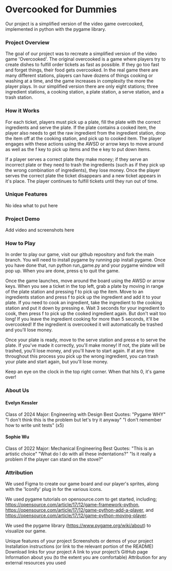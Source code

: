 # Overcooked for Dummies
Our project is a simplified version of the video game overcooked, implemented in python with the pygame library.

### Project Overview
The goal of our project was to recreate a simplified version of the video game 'Overcooked'. The original overcooked is a game where players try to create dishes to fulfill order tickets as fast as possible. If they go too fast and forget things, their food gets overcooked. In the real game there are many different stations, players can have dozens of things cooking or washing at a time, and the game increases in complexity the more the player plays. In our simplified version there are only eight stations; three ingredient stations, a cooking station, a plate station, a serve station, and a trash station. 

### How it Works

For each ticket, players must pick up a plate, fill the plate with the correct ingredients and serve the plate. If the plate contains a cooked item, the player also needs to get the raw ingredient from the ingredient station, drop the item off at the cooking station, and pick up to cooked item. The player engages with these actions using the AWSD or arrow keys to move around as well as the f key to pick up items and the e key to put down items. 

If a player serves a correct plate they make money; if they serve an incorrect plate or they need to trash the ingredients (such as if they pick up the wrong combination of ingredients), they lose money. Once the player serves the correct plate the ticket disappears and a new ticket appears in it's place. The player continues to fulfill tickets until they run out of time. 

### Unique Features

No idea what to put here

### Project Demo

Add video and screenshots here

### How to Play

In order to play our game, visit our github repository and fork the main branch. You will need to install pygame by running pip install pygame. Once you have done that, run python run_game.py and your pygame window will pop up. When you are done, press q to quit the game.

Once the game launches, move around the board using the AWSD or arrow keys. When you see a ticket in the top left, grab a plate by moving in range of the plate station and pressing f to pick up the item. Move to an ingredients station and press f to pick up the ingredient and add it to your plate. If you need to cook an ingredient, take the ingredient to the cooking station and put it down by pressing e. Wait 3 seconds for your ingredient to cook, then press f to pick up the cooked ingredient again. But don't wait too long! If you leave the ingredient cooking for more than 5 seconds, it'll be overcooked! If the ingredient is overcooked it will automatically be trashed and you'll lose money. 

Once your plate is ready, move to the serve station and press e to serve the plate. If you've made it correctly, you'll make money! If not, the plate will be trashed, you'll lose money, and you'll have to start again. If at any time throughout this process you pick up the wrong ingredient, you can trash your plate and start again, but you'll lose money.

Keep an eye on the clock in the top right corner. When that hits 0, it's game over!

### About Us

#### Evelyn Kessler
Class of 2024
Major: Engineering with Design
Best Quotes:
"Pygame WHY"
"I don't think this is the problem but let's try it anyway"
"I don't remember how to write unit tests" (x5)

#### Sophie Wu
Class of 2022
Major: Mechanical Engineering
Best Quotes:
"This is an artistic choice"
"What do I do with all these indentations?"
"Is it really a problem if the player can stand on the stove?"

### Attribution
We used Figma to create our game board and our player's sprites, along with the 'Iconify' plug in for the various icons. 

We used pygame tutorials on opensource.com to get started, including; https://opensource.com/article/17/12/game-framework-python, https://opensource.com/article/17/12/game-python-add-a-player, and https://opensource.com/article/17/12/game-python-moving-player.

We used the pygame library (https://www.pygame.org/wiki/about) to visualize our game.

Unique features of your project
Screenshots or demos of your project
Installation instructions (or link to the relevant portion of the README)
Download links for your project
A link to your project’s GitHub page
Information about you (to the extent you are comfortable)
Attribution for any external resources you used
